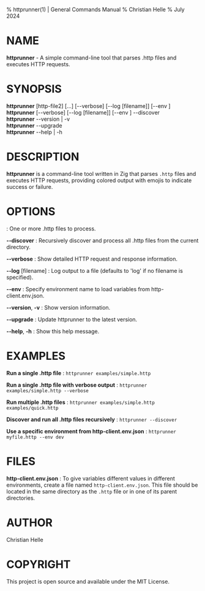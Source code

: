% httprunner(1) | General Commands Manual
% Christian Helle
% July 2024

# NAME

**httprunner** - A simple command-line tool that parses .http files and executes HTTP requests.

# SYNOPSIS

**httprunner** <http-file> [http-file2] [...] [--verbose] [--log [filename]] [--env <environment>]  
**httprunner** [--verbose] [--log [filename]] [--env <environment>] --discover  
**httprunner** --version | -v  
**httprunner** --upgrade  
**httprunner** --help | -h

# DESCRIPTION

**httprunner** is a command-line tool written in Zig that parses `.http` files and executes HTTP requests, providing colored output with emojis to indicate success or failure.

# OPTIONS

**<http-file>**
: One or more .http files to process.

**--discover**
: Recursively discover and process all .http files from the current directory.

**--verbose**
: Show detailed HTTP request and response information.

**--log** [filename]
: Log output to a file (defaults to 'log' if no filename is specified).

**--env** <environment>
: Specify environment name to load variables from http-client.env.json.

**--version**, **-v**
: Show version information.

**--upgrade**
: Update httprunner to the latest version.

**--help**, **-h**
: Show this help message.

# EXAMPLES

**Run a single .http file**
: `httprunner examples/simple.http`

**Run a single .http file with verbose output**
: `httprunner examples/simple.http --verbose`

**Run multiple .http files**
: `httprunner examples/simple.http examples/quick.http`

**Discover and run all .http files recursively**
: `httprunner --discover`

**Use a specific environment from http-client.env.json**
: `httprunner myfile.http --env dev`

# FILES

**http-client.env.json**
: To give variables different values in different environments, create a file named `http-client.env.json`. This file should be located in the same directory as the `.http` file or in one of its parent directories.

# AUTHOR

Christian Helle

# COPYRIGHT

This project is open source and available under the MIT License.
